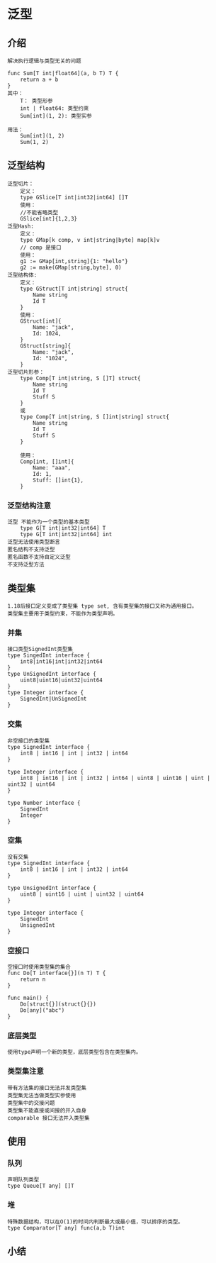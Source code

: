 # 泛型

## 介绍
    解决执行逻辑与类型无关的问题
    
    func Sum[T int|float64](a, b T) T {
        return a + b
    }
    其中：
        T： 类型形参
        int | float64: 类型约束
        Sum[int](1, 2): 类型实参

    用法：
        Sum[int](1, 2)
        Sum(1, 2)

## 泛型结构
    泛型切片：
        定义：
        type GSlice[T int|int32|int64] []T
        使用：
        //不能省略类型
        GSlice[int]{1,2,3}
    泛型Hash:
        定义：
        type GMap[k comp, v int|string|byte] map[k]v
        // comp 是接口
        使用：
        g1 := GMap[int,string]{1: "hello"}
        g2 := make(GMap[string,byte], 0)
    泛型结构体:
        定义：
        type GStruct[T int|string] struct{
            Name string
            Id T
        }
        使用：
        GStruct[int]{
            Name: "jack",
            Id: 1024,
        }  
        GStruct[string]{
            Name: "jack",
            Id: "1024",
        }
    泛型切片形参：
        type Comp[T int|string, S []T] struct{
            Name string
            Id T
            Stuff S
        }
        或
        type Comp[T int|string, S []int|string] struct{
            Name string
            Id T
            Stuff S
        }

        使用：
        Comp[int, []int]{
            Name: "aaa",
            Id: 1,
            Stuff: []int{1},
        }

### 泛型结构注意
    泛型 不能作为一个类型的基本类型
        type G[T int|int32|int64] T
        type G[T int|int32|int64] int
    泛型无法使用类型断言
    匿名结构不支持泛型
    匿名函数不支持自定义泛型
    不支持泛型方法


## 类型集
    1.18后接口定义变成了类型集 type set, 含有类型集的接口又称为通用接口。
    类型集主要用于类型约束，不能作为类型声明。

### 并集
    接口类型SignedInt类型集
    type SingedInt interface {
        int8|int16|int|int32|int64
    }
    type UnSignedInt interface {
        uint8|uint16|uint32|uint64
    }
    type Integer interface {
        SignedInt|UnSignedInt
    }
    
### 交集
    非空接口的类型集
    type SignedInt interface {
        int8 | int16 | int | int32 | int64
    }
    
    type Integer interface {
        int8 | int16 | int | int32 | int64 | uint8 | uint16 | uint | uint32 | uint64
    }
    
    type Number interface {
        SignedInt
        Integer
    }

### 空集
    没有交集
    type SignedInt interface {
	    int8 | int16 | int | int32 | int64
    }
    
    type UnsignedInt interface {
        uint8 | uint16 | uint | uint32 | uint64
    }
    
    type Integer interface {
        SignedInt
        UnsignedInt
    }
    
### 空接口
    
    空接口时使用类型集的集合
    func Do[T interface{}](n T) T {
        return n
    }
    
    func main() {
        Do[struct{}](struct{}{})
        Do[any]("abc")
    }

### 底层类型

    使用type声明一个新的类型，底层类型包含在类型集内。
    

### 类型集注意
    带有方法集的接口无法并发类型集
    类型集无法当做类型实参使用
    类型集中的交接问题
    类型集不能直接或间接的并入自身
    comparable 接口无法并入类型集


## 使用
    

### 队列

    声明队列类型
    type Queue[T any] []T

### 堆
    特殊数据结构，可以在O(1)的时间内判断最大或最小值，可以排序的类型。
    type Comparator[T any] func(a,b T)int

## 小结
